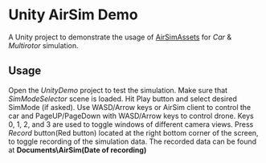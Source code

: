 # Unity AirSim Demo

A Unity project to demonstrate the usage of [AirSimAssets](https://github.com/Microsoft/AirSim/tree/main/Unity/UnityDemo) for *Car* & *Multirotor* simulation.

## Usage

Open the *UnityDemo* project to test the simulation.
Make sure that *SimModeSelector* scene is loaded.
Hit Play button and select desired SimMode (if asked).
Use WASD/Arrow keys or AirSim client to control the car and PageUP/PageDown with WASD/Arrow keys to control drone.
Keys 0, 1, 2, and 3 are used to toggle windows of different camera views.
Press *Record* button(Red button) located at the right bottom corner of the screen, to toggle recording of the simulation data. The recorded data can be found at **Documents\AirSim\(Date of recording)**

